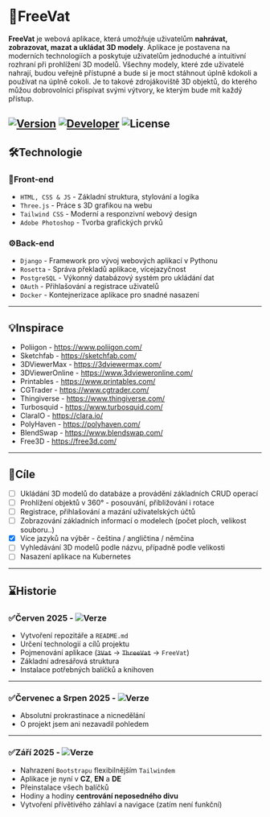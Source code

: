 # 🎁FreeVat

**FreeVat** je webová aplikace, která umožňuje uživatelům **nahrávat, zobrazovat, mazat a ukládat 3D modely**. Aplikace je postavena
na
moderních technologiích a poskytuje uživatelům jednoduché a intuitivní rozhraní při prohlížení 3D modelů. Všechny
modely, které zde uživatelé nahrají, budou veřejně přístupné a bude si je moct stáhnout úplně kdokoli a používat na
úplně cokoli. Je to takové zdrojákoviště 3D objektů, do kterého můžou dobrovolníci přispívat svými výtvory, ke kterým bude mít každý přístup.

[![Version](https://img.shields.io/badge/Verze-Indev_0.0.5-green.svg?logo=github&logoColor=white)](https://github.com/PanVat/FreeVat)
[![Developer](https://img.shields.io/badge/Vývojář-PanVat-blue)](https://github.com/PanVat)
![License](https://img.shields.io/badge/Licence-Open_Source_✅-purple.svg)
---
## 🛠️Technologie

### 🎨Front-end

- `HTML, CSS & JS` - Základní struktura, stylování a logika
- `Three.js` - Práce s 3D grafikou na webu
- `Tailwind CSS` - Moderní a responzivní webový design
- `Adobe Photoshop` - Tvorba grafických prvků

### ⚙️Back-end

- `Django` - Framework pro vývoj webových aplikací v Pythonu
- `Rosetta` - Správa překladů aplikace, vícejazyčnost
- `PostgreSQL` - Výkonný databázový systém pro ukládání dat
- `OAuth` - Přihlašování a registrace uživatelů
- `Docker` - Kontejnerizace aplikace pro snadné nasazení
---
## 💡Inspirace

- Poliigon - https://www.poliigon.com/
- Sketchfab - https://sketchfab.com/
- 3DViewerMax - https://3dviewermax.com/
- 3DViewerOnline - https://www.3dvieweronline.com/
- Printables - https://www.printables.com/
- CGTrader - https://www.cgtrader.com/
- Thingiverse - https://www.thingiverse.com/
- Turbosquid - https://www.turbosquid.com/
- ClaraIO - https://clara.io/
- PolyHaven - https://polyhaven.com/
- BlendSwap - https://www.blendswap.com/
- Free3D - https://free3d.com/
---
## 🏁Cíle
- [ ] Ukládání 3D modelů do databáze a provádění základních CRUD operací
- [ ] Prohlížení objektů v 360° - posouvání, přibližování i rotace
- [ ] Registrace, přihlašování a mazání uživatelských účtů
- [ ] Zobrazování základních informací o modelech (počet ploch, velikost souboru..)
- [x] Více jazyků na výběr - čeština / angličtina / němčina
- [ ] Vyhledávání 3D modelů podle názvu, případně podle velikosti
- [ ] Nasazení aplikace na Kubernetes
---
## ⌛Historie

### ✅Červen 2025 - ![Verze](https://img.shields.io/badge/Indev_0.0.1-darkgreen.svg)

- Vytvoření repozitáře a `README.md`
- Určení technologií a cílů projektu
- Pojmenování aplikace (~~`3Vat`~~ -> ~~`ThreeVat`~~ -> `FreeVat`)
- Základní adresářová struktura
- Instalace potřebných balíčků a knihoven
---

### ✅Červenec a Srpen 2025 - ![Verze](https://img.shields.io/badge/Indev_0.0.1-darkgreen.svg)
- Absolutní prokrastinace a nicnedělání
- O projekt jsem ani nezavadil pohledem
---

### ✅Září 2025 - ![Verze](https://img.shields.io/badge/Indev_0.0.5-darkgreen.svg)
- Nahrazení `Bootstrapu` flexibilnějším `Tailwindem`
- Aplikace je nyní v **CZ**, **EN** a **DE**
- Přeinstalace všech balíčků
- Hodiny a hodiny **centrování neposedného divu**
- Vytvoření přívětivého záhlaví a navigace (zatím není funkční)